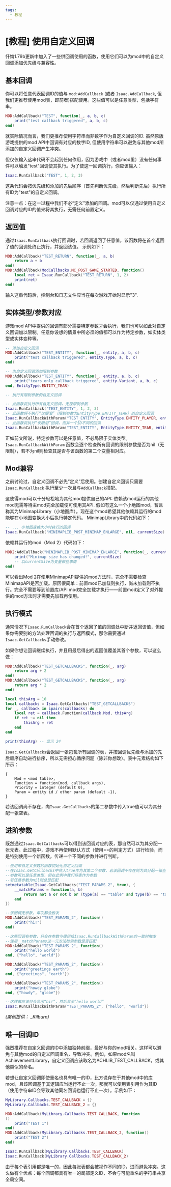 ```yaml
---
tags:
  - 教程
---
```

# [教程] 使用自定义回调

忏悔1.79b更新中加入了一些供回调使用的函数，使用它们可以为mod中的自定义回调添加优先级与兼容性。

## 基本回调

你可以将任意代表回调ID的值与 `mod:AddCallback` (或者 `Isaac.AddCallback`, 但我们更推荐使用mod表，即前者)搭配使用。这些值可以是任意类型，包括字符串。

```Lua
MOD:AddCallback("TEST", function(_, a, b, c)
    print("test callback triggered", a, b, c)
end)
```

就实际情况而言，我们更推荐使用字符串而非数字作为自定义回调的ID. 虽然原版游戏提供的mod API中回调有对应的数字ID, 但使用字符串可以避免与其他mod所添加的自定义回调产生冲突。

但仅仅输入这串代码不会起到任何作用，因为游戏中（或者mod里）没有任何事件可以触发"test"回调使其执行。为了使这一回调执行，你应该输入：

```Lua
Isaac.RunCallback("TEST", 1, 2, 3)
```

这条代码会按优先级和添加的先后顺序（首先判断优先级，然后判断先后）执行所有ID为"test"的自定义回调。

注意一点：在这一过程中我们不必“定义”添加的回调。mod可以仅通过使用自定义回调对应的ID的值来将其执行，无需任何前置定义。

## 返回值

通过`Isaac.RunCallback`执行回调时，若回调返回了任意值，该函数将在首个返回了值的回调处终止执行，并返回该值。
示例如下：

```Lua
MOD:AddCallback("TEST_RETURN", function(_, a, b)
    return a + b
end)
MOD:AddCallback(ModCallbacks.MC_POST_GAME_STARTED, function()
    local ret = Isaac.RunCallback("TEST_RETURN", 1, 2)
    print(ret)
end)
```

输入这串代码后，控制台和日志文件应当在每次游戏开始时显示"3".

## 实体类型/参数对应

游戏mod API中提供的回调有部分需要特定参数才会执行，我们也可以如此对自定义回调加以限制。任意你设想的情景中所必须的值都可以作为特定参数，如实体类型或实体变种等。

```Lua
-- 添加自定义回调
MOD:AddCallback("TEST_ENTITY", function(_, entity, a, b, c)
    print("test callback triggered", entity.Type, a, b, c)
end)

-- 为自定义回调添加限制参数
MOD:AddCallback("TEST_ENTITY", function(_, entity, a, b, c)
    print("tears only callback triggered", entity.Variant, a, b, c)
end, EntityType.ENTITY_TEAR)

-- 执行有限制参数的自定义回调

-- 此函数将执行所有自定义回调，无视限制参数
Isaac.RunCallback("TEST_ENTITY", 1, 2, 3)
-- 此函数将不执行“仅眼泪”（限制参数为EntityType.ENTITY_TEAR）的自定义回调
Isaac.RunCallbackWithParam("TEST_ENTITY", EntityType.ENTITY_PLAYER, entity, 1, 2, 3)
-- 此函数将执行“仅眼泪”回调，而非一个ID不同的回调
Isaac.RunCallbackWithParam("TEST_ENTITY", EntityType.ENTITY_TEAR, entity, 4, 5, 6)
```

正如前文所说，特定参数可以是任意值，不必局限于实体类型。`Isaac.RunCallbackWithParam` 函数会逐个检查所有回调的限制参数是否为nil（无限制），若不为nil则检查其是否与该函数的第二个变量相对应。

## Mod兼容

之前讨论过，自定义回调不必先“定义”后使用。创建自定义回调只需要`Isaac.RunCallback` 执行至少一次且与`AddCallback`搭配。 

这使得mod可以十分轻松地为其他mod提供自己的API: 依赖该mod运行的其他mod无需等待主mod完全加载便可使用其API.
假如有这么一个小地图mod，暂且称其为MinimapLibrary（小地图库）。现在这个mod希望其他依赖其运行的mod能够在小地图变换大小后执行特定代码。
MinimapLibrary中的代码如下：

```Lua
-- ... 小地图变换大小时执行的回调
Isaac.RunCallback("MINIMAPLIB_POST_MINIMAP_ENLARGE", nil, currentSize)
```

依赖其运行的mod（Mod 2）代码如下：

```Lua
MOD2:AddCallback("MINIMAPLIB_POST_MINIMAP_ENLARGE", function(_, currentSize)
    print("Minimap size has changed!", currentSize)
    -- 以currentSize为变量做些事情
end)
```

可以看出Mod 2在使用MinimapAPI提供的mod方法时，完全不需要检查MinimapAPI是否加载。原因很简单：前置mod已加载则执行，尚未加载则不执行。完全不需要等到前置库/API mod完全加载才执行——前置mod定义了对外提供的mod方法时才需要先加载再使用。

## 执行模式

通常情况下`Isaac.RunCallback`会在首个返回了值的回调处中断并返回该值，但如果你需要别的方法处理回调的执行与返回模式，那你需要通过`Isaac.GetCallbacks`手动修改。

如果你想让回调继续执行，并且用最后得出的返回值覆盖其首个参数，可以这么做：

```Lua
MOD:AddCallback("TEST_GETCALLBACKS", function(_, arg) 
    return arg + 2
end)
MOD:AddCallback("TEST_GETCALLBACKS", function(_, arg) 
    return arg * 2
end)

local thisArg = 10
local callbacks = Isaac.GetCallbacks("TEST_GETCALLBACKS")
for _, callback in ipairs(callbacks) do
    local ret = callback.Function(callback.Mod, thisArg)
    if ret ~= nil then
        thisArg = ret
    end
end

print(thisArg) -- 显示 24
```

`Isaac.GetCallbacks`会返回一张包含所有回调的表，并按回调优先级与添加的先后顺序自动进行排序，所以无需担心循序问题（除非你想改）。表中元素结构如下所示：

```
{
    Mod = <mod table>,
    Function = function(mod, callback args),
    Priority = integer (default 0),
    Param = entity id / other param (default -1),
}
```

若该回调尚不存在，向`Isaac.GetCallbacks`的第二参数中传入true值可以为其分配一张空表。

## 进阶参数

既然通过`Isaac.GetCallbacks`可以得到该回调对应的表，那自然可以为其分配一张元表。此过程中，游戏不再使用默认方式（使用==的判定方式）进行检验，而是特别使用一个新函数，传递一个不同的参数并进行判断。

```Lua
--使用带自定义参数的函数初始化自定义回调
--在Isaac.GetCallbacks中传入true作为其第二个参数，若该回调不存在则为其分配一张空表
--参数可以是任意类型，但在此例中我们将表作为参数
--若任意参数为nil则总是匹配
setmetatable(Isaac.GetCallbacks("TEST_PARAMS_2", true), {
    __matchParams = function(a, b)
        return not a or not b or (type(a) == "table" and type(b) == "table" and a[1] == b[1] and a[2] == b[2])
    end
})

--该回调无参数，每次都会触发
MOD:AddCallback("TEST_PARAMS_2", function()
    print("hi!")
end)

--这些回调有参数，只会在参数与提供给Isaac.RunCallbackWithParam的一致时触发
--使用__matchParams这一元方法检测参数是否匹配
MOD:AddCallback("TEST_PARAMS_2", function()
    print("hello world")
end, {"hello", "world"})

MOD:AddCallback("TEST_PARAMS_2", function()
    print("greetings earth")
end, {"greetings", "earth"})

MOD:AddCallback("TEST_PARAMS_2", function()
    print("howdy globe")
end, {"howdy", "globe"})

--这样做应该只会显示“hi!”，然后显示“hello world”
Isaac.RunCallbackWithParam("TEST_PARAMS_2", {"hello", "world"})
```

*(案例提供： _Kilburn)*

## 唯一回调ID

强烈推荐在自定义回调的ID中添加独特前缀，最好与你的mod相关。这样可以避免与其他mod的自定义回调重名，导致冲突。例如，如果mod名叫AchievementLibrary，自定义回调应该取名为ACHLIB_TEST_CALLBACK，或其他类似的命名。

若想让自定义回调即使重名也具有唯一的ID，比方说存在于其他mod中的库mod，且该回调基于其逻辑应当运行不止一次，那就可以使用表引用作为其ID（使用字符串ID会导致其他同名回调也运行不止一次）。示例如下：

```Lua
MyLibrary.Callbacks.TEST_CALLBACK = {}
MyLibrary.Callbacks.TEST_CALLBACK_2 = {}

MOD:AddCallback(MyLibrary.Callbacks.TEST_CALLBACK, function
() 
    print("TEST 1")
end)
MOD:AddCallback(MyLibrary.Callbacks.TEST_CALLBACK_2, function()
    print("TEST 2")
end)

Isaac.RunCallback(MyLibrary.Callbacks.TEST_CALLBACK)
Isaac.RunCallback(MyLibrary.Callbacks.TEST_CALLBACK_2)
```

由于每个表引用都是唯一的，因此每张表都会被视作不同的ID，进而避免冲突。这么做有个优点：每个回调都具有唯一的局部定义ID，不会与可能重名的字符串共享全局空间。


